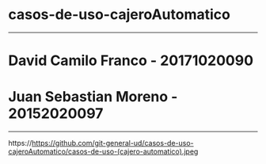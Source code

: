# casos-de-uso-cajeroAutomatico


<hr>
 <h1 > David Camilo Franco - 20171020090
 <h1><strong>Juan Sebastian Moreno - 20152020097</strong></h1>
<hr>
  
  
https://https://github.com/git-general-ud/casos-de-uso-cajeroAutomatico/casos-de-uso-(cajero-automatico).jpeg
